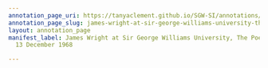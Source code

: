 ```yaml
---
annotation_page_uri: https://tanyaclement.github.io/SGW-SI/annotations/james-wright-at-sir-george-williams-university-the-poetry-series-13-december-1968-canvas-1-toc.json
annotation_page_slug: james-wright-at-sir-george-williams-university-the-poetry-series-13-december-1968-canvas-1-toc
layout: annotation_page
manifest_label: James Wright at Sir George Williams University, The Poetry Series,
  13 December 1968

---
```

